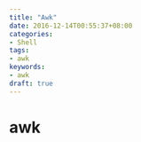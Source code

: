 ```yaml
---
title: "Awk"
date: 2016-12-14T00:55:37+08:00
categories:
- Shell
tags:
- awk
keywords:
- awk
draft: true
---
```


# awk